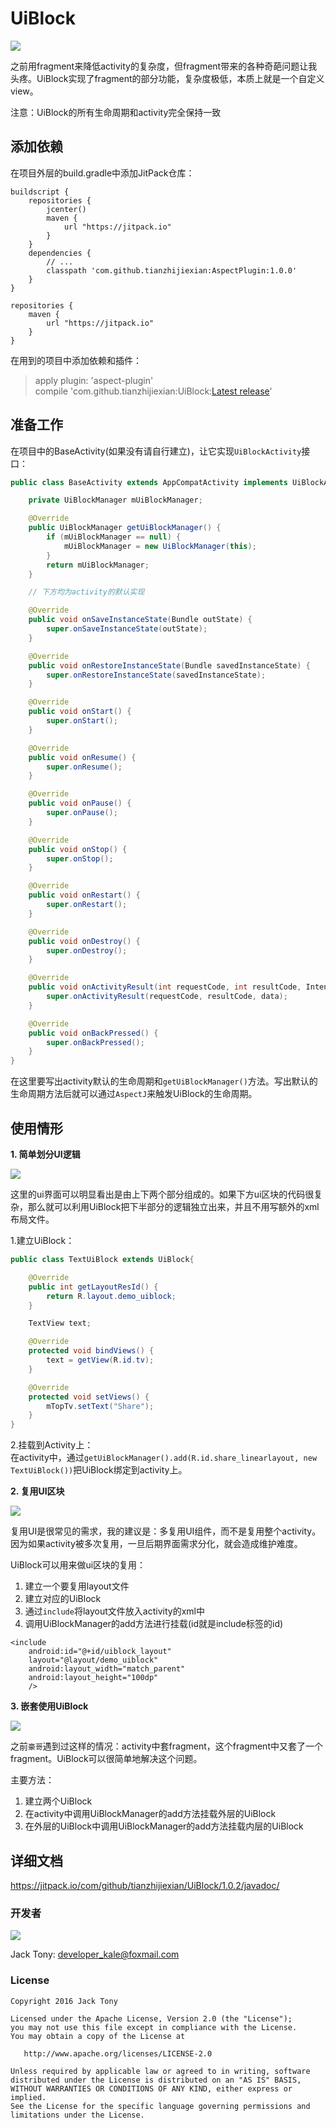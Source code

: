 # UiBlock  
[![](https://jitpack.io/v/tianzhijiexian/UIBlock.svg)](https://jitpack.io/#tianzhijiexian/UIBlock)

之前用fragment来降低activity的复杂度，但fragment带来的各种奇葩问题让我头疼。UiBlock实现了fragment的部分功能，复杂度极低，本质上就是一个自定义view。  

注意：UiBlock的所有生命周期和activity完全保持一致  

## 添加依赖  
在项目外层的build.gradle中添加JitPack仓库：

```  
buildscript {
    repositories {
        jcenter()
        maven {
            url "https://jitpack.io"
        }
    }
    dependencies {
		// ...
        classpath 'com.github.tianzhijiexian:AspectPlugin:1.0.0'
    }
}

repositories {
	maven {
		url "https://jitpack.io"
	}
}
```    
在用到的项目中添加依赖和插件：  
> apply plugin: 'aspect-plugin'   
	compile 'com.github.tianzhijiexian:UiBlock:[Latest release](https://github.com/tianzhijiexian/UIBlock/releases)'

## 准备工作  
在项目中的BaseActivity(如果没有请自行建立)，让它实现`UiBlockActivity`接口：  

```JAVA
public class BaseActivity extends AppCompatActivity implements UiBlockActivity {

    private UiBlockManager mUiBlockManager;

    @Override
    public UiBlockManager getUiBlockManager() {
        if (mUiBlockManager == null) {
            mUiBlockManager = new UiBlockManager(this);
        }
        return mUiBlockManager;
    }

	// 下方均为activity的默认实现

    @Override
    public void onSaveInstanceState(Bundle outState) {
        super.onSaveInstanceState(outState);
    }

    @Override
    public void onRestoreInstanceState(Bundle savedInstanceState) {
        super.onRestoreInstanceState(savedInstanceState);
    }

    @Override
    public void onStart() {
        super.onStart();
    }

    @Override
    public void onResume() {
        super.onResume();
    }

    @Override
    public void onPause() {
        super.onPause();
    }

    @Override
    public void onStop() {
        super.onStop();
    }

    @Override
    public void onRestart() {
        super.onRestart();
    }

    @Override
    public void onDestroy() {
        super.onDestroy();
    }

    @Override
    public void onActivityResult(int requestCode, int resultCode, Intent data) {
        super.onActivityResult(requestCode, resultCode, data);
    }

    @Override
    public void onBackPressed() {
        super.onBackPressed();
    }
}
```     
在这里要写出activity默认的生命周期和`getUiBlockManager()`方法。写出默认的生命周期方法后就可以通过`AspectJ`来触发UiBlock的生命周期。

## 使用情形  
**1. 简单划分UI逻辑**  

![](./images/demo01.png)  

这里的ui界面可以明显看出是由上下两个部分组成的。如果下方ui区块的代码很复杂，那么就可以利用UiBlock把下半部分的逻辑独立出来，并且不用写额外的xml布局文件。

1.建立UiBlock：
```JAVA
public class TextUiBlock extends UiBlock{

    @Override
    public int getLayoutResId() {
        return R.layout.demo_uiblock;
    }

    TextView text;

    @Override
    protected void bindViews() {
        text = getView(R.id.tv);
    }

    @Override
    protected void setViews() {
        mTopTv.setText("Share");
    }
}
```   
2.挂载到Activity上：  
在activity中，通过`getUiBlockManager().add(R.id.share_linearlayout, new TextUiBlock())`把UiBlock绑定到activity上。  

**2. 复用UI区块**  

![](./images/demo02.png)

复用UI是很常见的需求，我的建议是：多复用UI组件，而不是复用整个activity。因为如果activity被多次复用，一旦后期界面需求分化，就会造成维护难度。  

UiBlock可以用来做ui区块的复用：  
1. 建立一个要复用layout文件   
2. 建立对应的UiBlock  
3. 通过`include`将layout文件放入activity的xml中  
4. 调用UiBlockManager的add方法进行挂载(id就是include标签的id)  

```
<include
    android:id="@+id/uiblock_layout"
    layout="@layout/demo_uiblock"
    android:layout_width="match_parent"
    android:layout_height="100dp"
    />
```

**3. 嵌套使用UiBlock**  

![](./images/demo03.jpg)

之前`豪哥`遇到过这样的情况：activity中套fragment，这个fragment中又套了一个fragment。UiBlock可以很简单地解决这个问题。  

主要方法：  
1. 建立两个UiBlock  
2. 在activity中调用UiBlockManager的add方法挂载外层的UiBlock  
3. 在外层的UiBlock中调用UiBlockManager的add方法挂载内层的UiBlock  

## 详细文档
https://jitpack.io/com/github/tianzhijiexian/UiBlock/1.0.2/javadoc/

### 开发者
![](https://avatars3.githubusercontent.com/u/9552155?v=3&s=460)

Jack Tony: <developer_kale@foxmail.com>  

### License

    Copyright 2016 Jack Tony

    Licensed under the Apache License, Version 2.0 (the "License");
    you may not use this file except in compliance with the License.
    You may obtain a copy of the License at

       http://www.apache.org/licenses/LICENSE-2.0

    Unless required by applicable law or agreed to in writing, software
    distributed under the License is distributed on an "AS IS" BASIS,
    WITHOUT WARRANTIES OR CONDITIONS OF ANY KIND, either express or implied.
    See the License for the specific language governing permissions and
    limitations under the License.
